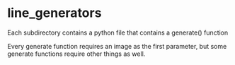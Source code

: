 # line_generators
Each subdirectory contains a python file that contains a generate() function

Every generate function requires an image as the first parameter, but some generate functions require other things as well.
